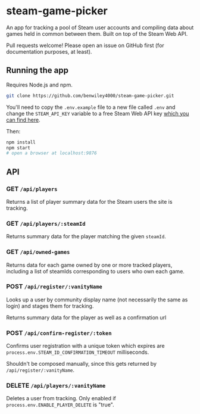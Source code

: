# steam-game-picker

An app for tracking a pool of Steam user accounts and compiling data about games held in common between them. Built on top of the Steam Web API.

Pull requests welcome! Please open an issue on GitHub first (for documentation purposes, at least).

## Running the app

Requires Node.js and npm.

```bash
git clone https://github.com/benwiley4000/steam-game-picker.git
```

You'll need to copy the `.env.example` file to a new file called `.env` and change the `STEAM_API_KEY` variable to a free Steam Web API key [which you can find here](https://steamcommunity.com/dev/apikey).

Then:
```bash
npm install
npm start
# open a browser at localhost:9876
```

## API

### GET `/api/players`

Returns a list of player summary data for the Steam users the site is tracking.

### GET `/api/players/:steamId`

Returns summary data for the player matching the given `steamId`.

### GET `/api/owned-games`

Returns data for each game owned by one or more tracked players, including a list of steamIds corresponding to users who own each game.

### POST `/api/register/:vanityName`

Looks up a user by community display name (not necessarily the same as login) and stages them for tracking.

Returns summary data for the player as well as a confirmation url

### POST `/api/confirm-register/:token`

Confirms user registration with a unique token which expires are `process.env.STEAM_ID_CONFIRMATION_TIMEOUT` milliseconds.

Shouldn't be composed manually, since this gets returned by `/api/register/:vanityName`.

### DELETE `/api/players/:vanityName`

Deletes a user from tracking. Only enabled if `process.env.ENABLE_PLAYER_DELETE` is "true".
